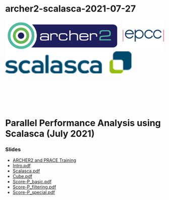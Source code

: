 # archer2-scalasca-2021-07-27

<img src="./images/Archer2_logo.png" width="355" height="100"
align="left"> <img src="./images/epcc_logo.jpg" align="right"
width="133" height="100"> <img src="./images/scalasca-logo.png" align="centre" width="400" height="70">

<br /><br /><br /><br /><br />

# Parallel Performance Analysis using Scalasca (July 2021)

<h3>Slides</h3>

 * <a href="slides/L00-ARCHER2-PTC-Intro.pdf">ARCHER2 and PRACE Training</a>
 * <a href="slides/Intro.pdf">Intro.pdf</a>
 * <a href="slides/Scalasca.pdf">Scalasca.pdf</a>
 * <a href="slides/Cube.pdf">Cube.pdf</a>
 * <a href="slides/Score-P_basic.pdf">Score-P_basic.pdf</a>
 * <a href="slides/Score-P_filtering.pdf">Score-P_filtering.pdf</a>
 * <a href="slides/Score-P_special.pdf">Score-P_special.pdf</a>
